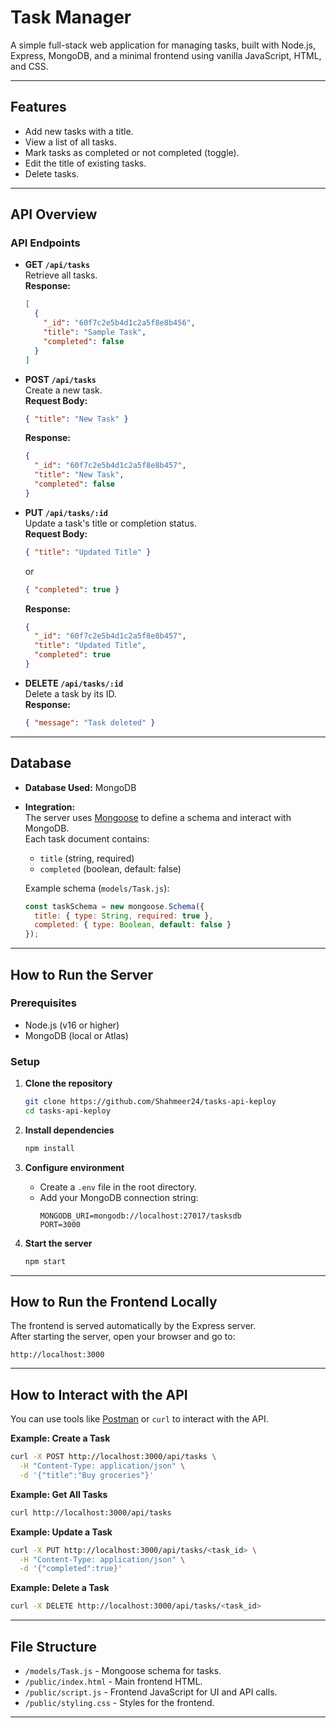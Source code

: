 # Task Manager

A simple full-stack web application for managing tasks, built with Node.js, Express, MongoDB, and a minimal frontend using vanilla JavaScript, HTML, and CSS.

---

## Features

- Add new tasks with a title.
- View a list of all tasks.
- Mark tasks as completed or not completed (toggle).
- Edit the title of existing tasks.
- Delete tasks.
---

## API Overview

### API Endpoints

- **GET `/api/tasks`**  
  Retrieve all tasks.  
  **Response:**  
  ```json
  [
    {
      "_id": "60f7c2e5b4d1c2a5f8e8b456",
      "title": "Sample Task",
      "completed": false
    }
  ]
  ```

- **POST `/api/tasks`**  
  Create a new task.  
  **Request Body:**  
  ```json
  { "title": "New Task" }
  ```
  **Response:**  
  ```json
  {
    "_id": "60f7c2e5b4d1c2a5f8e8b457",
    "title": "New Task",
    "completed": false
  }
  ```

- **PUT `/api/tasks/:id`**  
  Update a task's title or completion status.  
  **Request Body:**  
  ```json
  { "title": "Updated Title" }
  ```
  or  
  ```json
  { "completed": true }
  ```
  **Response:**  
  ```json
  {
    "_id": "60f7c2e5b4d1c2a5f8e8b457",
    "title": "Updated Title",
    "completed": true
  }
  ```

- **DELETE `/api/tasks/:id`**  
  Delete a task by its ID.  
  **Response:**  
  ```json
  { "message": "Task deleted" }
  ```

---

## Database

- **Database Used:** MongoDB
- **Integration:**  
  The server uses [Mongoose](https://mongoosejs.com/) to define a schema and interact with MongoDB.  
  Each task document contains:
  - `title` (string, required)
  - `completed` (boolean, default: false)

  Example schema (`models/Task.js`):
  ```javascript
  const taskSchema = new mongoose.Schema({
    title: { type: String, required: true },
    completed: { type: Boolean, default: false }
  });
  ```

---

## How to Run the Server

### Prerequisites

- Node.js (v16 or higher)
- MongoDB (local or Atlas)

### Setup

1. **Clone the repository**
   ```bash
   git clone https://github.com/Shahmeer24/tasks-api-keploy
   cd tasks-api-keploy
   ```

2. **Install dependencies**
   ```bash
   npm install
   ```

3. **Configure environment**
   - Create a `.env` file in the root directory.
   - Add your MongoDB connection string:
     ```
     MONGODB_URI=mongodb://localhost:27017/tasksdb
     PORT=3000
     ```

4. **Start the server**
   ```bash
   npm start
   ```

---

## How to Run the Frontend Locally

The frontend is served automatically by the Express server.  
After starting the server, open your browser and go to:

```
http://localhost:3000
```

---

## How to Interact with the API

You can use tools like [Postman](https://www.postman.com/) or `curl` to interact with the API.

**Example: Create a Task**
```bash
curl -X POST http://localhost:3000/api/tasks \
  -H "Content-Type: application/json" \
  -d '{"title":"Buy groceries"}'
```

**Example: Get All Tasks**
```bash
curl http://localhost:3000/api/tasks
```

**Example: Update a Task**
```bash
curl -X PUT http://localhost:3000/api/tasks/<task_id> \
  -H "Content-Type: application/json" \
  -d '{"completed":true}'
```

**Example: Delete a Task**
```bash
curl -X DELETE http://localhost:3000/api/tasks/<task_id>
```

---

## File Structure

- `/models/Task.js` - Mongoose schema for tasks.
- `/public/index.html` - Main frontend HTML.
- `/public/script.js` - Frontend JavaScript for UI and API calls.
- `/public/styling.css` - Styles for the frontend.

---
